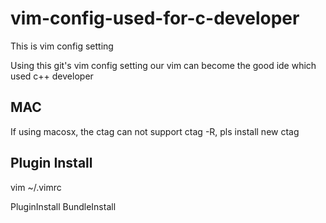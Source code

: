 # vim-config-used-for-c-developer
This is vim config setting

Using this git's vim config setting our vim can become the good ide which used c++ developer

## MAC
If using macosx, the ctag can not support ctag -R, pls install new ctag

## Plugin Install

vim ~/.vimrc

PluginInstall
BundleInstall

